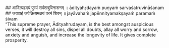 <section>
<section data-markdown>
## आदित्यहृदयं पुण्यं सर्वशत्रुविनाशनम् ।
ādityahr̥dayaṁ puṇyaṁ sarvaśatruvināśanam
## जयावहं जपेन्नित्यमक्षयं परमं शिवम् ॥
jayāvahaṁ japēnnityamakṣayaṁ paramaṁ śivam
</section>
<section data-markdown>
“This supreme prayer, Ādityahrudayam, is the best amongst auspicious verses,
it will destroy all sins, dispel all doubts, allay all worry and sorrow,
anxiety and anguish, and increase the longevity of life.
It gives complete prosperity.
</section>
</section>

